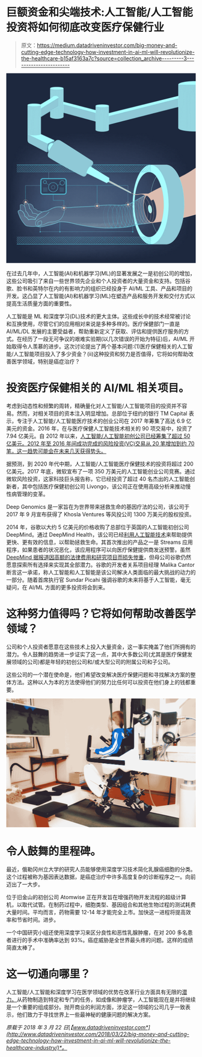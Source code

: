# 巨额资金和尖端技术:人工智能/人工智能投资将如何彻底改变医疗保健行业

> 原文：<https://medium.datadriveninvestor.com/big-money-and-cutting-edge-technology-how-investment-in-ai-ml-will-revolutionize-the-healthcare-b15af3163a7c?source=collection_archive---------3----------------------->

![](img/97f3bce0d17da111f1e24ec422ac590d.png)

在过去几年中，人工智能(AI)和机器学习(ML)的显著发展之一是初创公司的增加，这些公司吸引了来自一些世界领先企业和个人投资者的大量资金和支持。包括谷歌、脸书和英特尔在内的有影响力的组织已经投身于 AI/ML 工具、产品和项目的开发。这凸显了人工智能(AI)和机器学习(ML)在塑造产品和服务开发和交付方式以提高生活质量方面的重要性。

人工智能是 ML 和深度学习(DL)技术的更大主体。这些成长中的技术经常被讨论和互换使用，尽管它们的应用相对来说是多种多样的。医疗保健部门一直是 AI/ML/DL 发展的主要受益者，帮助重新定义了获取、评估和提供医疗服务的方式。在经历了一段无可争议的艰难实验期(以几次错误的开始为特征)后，AI/ML 开始取得令人羡慕的进步。这次讨论提出了两个基本问题:(1)医疗保健相关的人工智能/人工智能项目投入了多少资金？(ii)这种投资和努力是否值得，它将如何帮助改善医学领域，特别是癌症治疗？

# 投资医疗保健相关的 AI/ML 相关项目。

考虑到动态性和频繁的周转，精确量化对人工智能/人工智能项目的投资并不容易。然而，对相关项目的资本注入明显增加。总部位于纽约的银行 TM Capital 表示，专注于人工智能/人工智能医疗技术的创业公司在 2017 年筹集了高达 6.9 亿美元的资金。2016 年，在与医疗保健人工智能技术相关的 90 项交易中，投资了 7.94 亿美元。自 2012 年以来，[人工智能/人工智能初创公司已经筹集了超过 50 亿美元。2012 年至 2016 年间成功完成的风险投资(VC)交易从 20 笔增加到约 70 笔，这一趋势可能会在未来几天获得势头。](https://www.axial.net/forum/ai-and-ml-are-boosting-the-healthcare-startup-scene/)

据预测，到 2020 年代中期，人工智能/人工智能医疗保健技术的投资将超过 200 亿美元。2017 年底，微软宣布了一项 350 万美元的人工智能创业公司竞赛。通过微软风险投资，这家科技巨头报告称，它已经投资了超过 40 名杰出的人工智能创新者，其中包括医疗保健初创公司 Livongo，该公司正在使用高级分析来推动慢性病管理的变革。

Deep Genomics 是一家旨在为世界带来拯救生命的基因疗法的公司，该公司于 2017 年 9 月宣布获得了 Khosla Ventures 等风投公司 1300 万美元的股权投资。

2014 年，谷歌以大约 5 亿美元的价格收购了总部位于英国的人工智能初创公司 DeepMind。通过 DeepMind Health，该公司已经[利用人工智能技术](https://techcrunch.com/2017/03/16/advances-in-ai-and-ml-are-reshaping-healthcare/)来帮助提供更快、更有效的信息，以帮助拯救生命。其首次推出的产品之一是 Streams 应用程序，如果患者的状况恶化，该应用程序可以向医疗保健提供商发送预警。虽然 [DeepMind 据报道因高额的法律费用和研究项目而损失惨重](https://qz.com/1095833/how-much-googles-deepmind-ai-research-costs-goog/)，但母公司谷歌仍然愿意探索所有选择来实现其全部潜力。谷歌的开发者关系项目经理 Malika Cantor 断言这一承诺，称人工智能和人工智能是该公司解决人类面临的最大挑战的动力的一部分。随着首席执行官 Sundar Picahi 强调谷歌的未来将基于人工智能，毫无疑问，在 AI/ML 方面的更多投资将会到来。

# 这种努力值得吗？它将如何帮助改善医学领域？

公司和个人投资者愿意在这些技术上投入大量资金，这一事实掩盖了他们所拥有的潜力。令人鼓舞的趋势进一步证实了这一点，其中大多数公司(尤其是医疗保健发展领域的公司)都是年轻的初创公司和/或大型公司的附属公司和子公司。

这些公司的一个潜在使命是，他们希望改变解决医疗保健问题和寻找解决方案的整体方法。这种以人为本的方法使得他们的努力比任何可以投资在他们身上的钱都重要。

![](img/656747b5ee51c57063d25710ab87f3bc.png)

# 令人鼓舞的里程碑。

最近，俄勒冈州立大学的研究人员能够使用深度学习技术简化乳腺癌细胞的分类。这个过程被称为基因表达数据，是癌症治疗中许多高度复杂的诊断程序之一。向前迈出了一大步。

位于旧金山的初创公司 Atomwise 正在开发旨在增强药物开发流程的超级计算机，以取代试管。在制药过程中，细胞类型、基因组合和其他生物过程的测试耗费大量时间。平均而言，药物需要 12-14 年才能完全上市。加快这一进程将提高效率和节省时间。进步。

一个中国研究小组还使用深度学习来区分良性和恶性乳腺肿瘤，在对 200 多名患者进行的手术中准确率达到 93%。癌症威胁是全世界最头疼的问题。这样的成绩简直太棒了。

# 这一切通向哪里？

人工智能/人工智能和深度学习在医学领域的优势在改革行业方面具有无限的[潜力。](https://www.techemergence.com/deep-learning-in-oncology/https:/www.techemergence.com/deep-learning-in-oncology/)从药物制造到特定和专门的任务，如成像和肿瘤学，人工智能现在是并将继续是一个重要的组成部分。抛开商业的利润方面，涉足这一领域的公司几乎一致表示，他们致力于寻找世界上一些最神秘的健康问题的解决方案。

*原载于 2018 年 3 月 22 日*[*【www.datadriveninvestor.com*](http://www.datadriveninvestor.com/2018/03/22/big-money-and-cutting-edge-technology-how-investment-in-ai-ml-will-revolutionize-the-healthcare-industry/)*。*